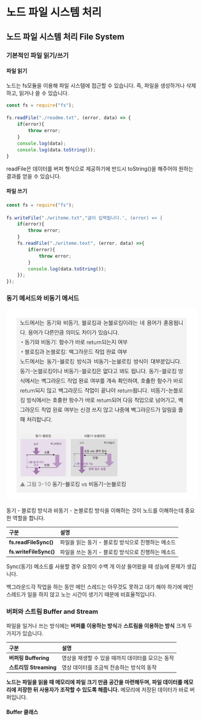 # 노드 파일 시스템 처리

## 노드 파일 시스템 처리 File System

### 기본적인 파일 읽기/쓰기

#### 파일 읽기 

 노드는 fs모듈을 이용해 파일 시스템에 접근할 수 있습니다. 즉, 파일을 생성하거나 삭제하고, 읽거나 쓸 수 있습니다. 

```javascript
const fs = require("fs");

fs.readFile("./readme.txt", (error, data) => {
    if(error){
        throw error;
    }
    console.log(data);
    console.log(data.toString());
}
```

 readFile은 데이터를 버퍼 형식으로 제공하기에 반드시 toString\(\)을 해주어야 원하는 결과를 얻을 수 있습니다. 

#### 파일 쓰기 

```javascript
const fs = require("fs");

fs.writeFile("./writeme.txt","글이 입력됩니다.', (error) => {
    if(error){
        throw error;
    }
    fs.readFile("./writeme.text", (error, data) =>{
        if(error){
            throw error;
        }
        console.log(data.toString());
    });
});
```

### 동기 메서드와 비동기 메서드 

![&#xB3D9;&#xAE30;&#xC640; &#xBE44;&#xB3D9;&#xAE30; &#xBC29;&#xC2DD;](../../.gitbook/assets/kakaotalk_photo_2019-10-01-14-41-28.jpeg)

 동기 - 블로킹 방식과 비동기 - 논블로킹 방식을 이해하는 것이 노드를 이해하는데 중요한 역할을 합니다. 

| 구분  | 설명  |
| :--- | :--- |
| **fs.readFileSync\(\)** | 파일을 읽는 동기 - 블로킹 방식으로 진행하는 메소드  |
| **fs.writeFileSync\(\)** | 파일을 쓰는 동기 - 블로킹 방식으로 진행하는 메소드   |

Sync\(동기\) 메소드를 사용할 경우 요청이 수백 개 이상 들어왔을 때 성능에 문제가 생깁니다.

 백그라운드각 작업을 하는 동안 메인 스레드는 아무것도 못하고 대기 해야 하기에 메인 스레드가 일을 하지 않고 노는 시간이 생기기 때문에 비효율적입니다.

### 버퍼와 스트림 Buffer and Stream

 파일을 일거나 쓰는 방식에는 **버퍼를 이용하는 방식**과 **스트림을 이용하는 방식** 크게 두 가지가 있습니다. 

| 구분  | 설명  |
| :--- | :--- |
| **버퍼링 Buffering**  | 영상을 재생할 수 있을 때까지 데이터를 모으는 동작 |
| **스트리밍 Streaming** | 영상 데이터를 조금씩 전송하는 방식의 동작  |

**노드는 파일을 읽을 때 메모리에 파일 크기 만큼 공간을 마련해두며, 파일 데이터를 메모리에 저장한 뒤 사용자가 조작할 수 있도록 해줍니다.** 메모리에 저장된 데이터가 바로 버퍼입니다. 

#### Buffer 클래스

####   

